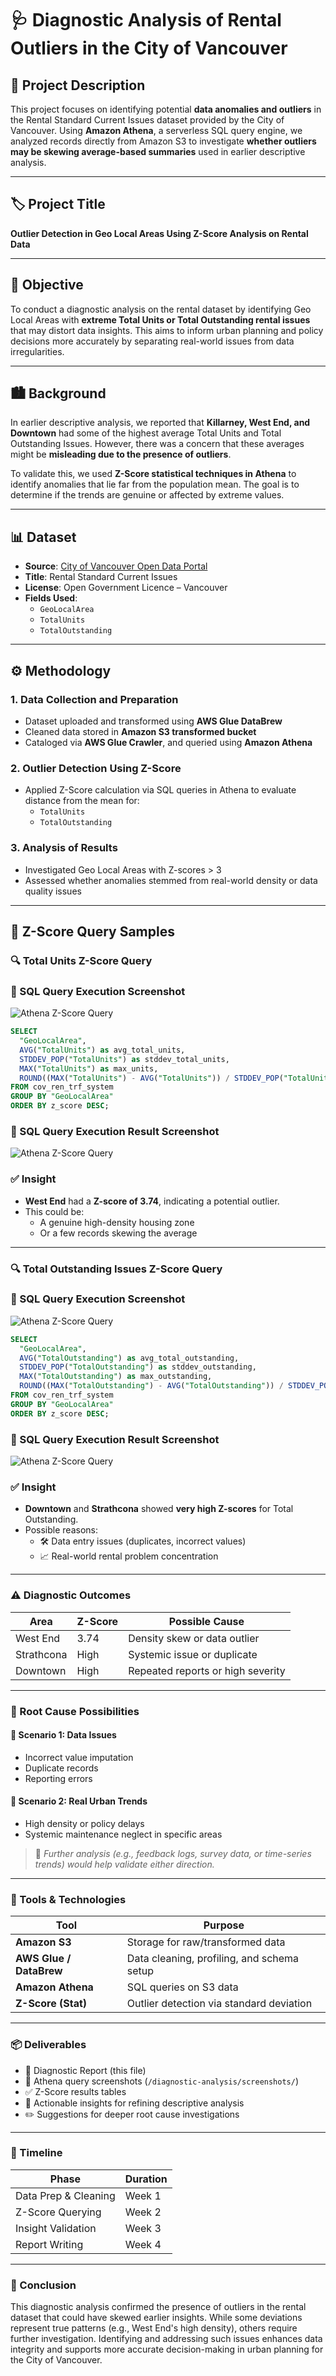 # 🩺 Diagnostic Analysis of Rental Outliers in the City of Vancouver

## 📘 Project Description

This project focuses on identifying potential **data anomalies and outliers** in the Rental Standard Current Issues dataset provided by the City of Vancouver. Using **Amazon Athena**, a serverless SQL query engine, we analyzed records directly from Amazon S3 to investigate **whether outliers may be skewing average-based summaries** used in earlier descriptive analysis.

---

## 🏷️ Project Title

**Outlier Detection in Geo Local Areas Using Z-Score Analysis on Rental Data**

---

## 🎯 Objective

To conduct a diagnostic analysis on the rental dataset by identifying Geo Local Areas with **extreme Total Units or Total Outstanding rental issues** that may distort data insights. This aims to inform urban planning and policy decisions more accurately by separating real-world issues from data irregularities.

---

## 🏙️ Background

In earlier descriptive analysis, we reported that **Killarney, West End, and Downtown** had some of the highest average Total Units and Total Outstanding Issues. However, there was a concern that these averages might be **misleading due to the presence of outliers**.

To validate this, we used **Z-Score statistical techniques in Athena** to identify anomalies that lie far from the population mean. The goal is to determine if the trends are genuine or affected by extreme values.

---

## 📊 Dataset

- **Source**: [City of Vancouver Open Data Portal]([https://opendata.vancouver.ca](https://opendata.vancouver.ca/explore/dataset/rental-standards-current-issues/information/))
- **Title**: Rental Standard Current Issues
- **License**: Open Government Licence – Vancouver
- **Fields Used**:
  - `GeoLocalArea`
  - `TotalUnits`
  - `TotalOutstanding`

---

## ⚙️ Methodology

### 1. Data Collection and Preparation
- Dataset uploaded and transformed using **AWS Glue DataBrew**
- Cleaned data stored in **Amazon S3 transformed bucket**
- Cataloged via **AWS Glue Crawler**, and queried using **Amazon Athena**

### 2. Outlier Detection Using Z-Score
- Applied Z-Score calculation via SQL queries in Athena to evaluate distance from the mean for:
  - `TotalUnits`
  - `TotalOutstanding`

### 3. Analysis of Results
- Investigated Geo Local Areas with Z-scores > 3
- Assessed whether anomalies stemmed from real-world density or data quality issues

---

## 🧪 Z-Score Query Samples

### 🔍 Total Units Z-Score Query

### 🧾 SQL Query Execution Screenshot

![Athena Z-Score Query](./Query1.png)

```sql
SELECT 
  "GeoLocalArea",
  AVG("TotalUnits") as avg_total_units,
  STDDEV_POP("TotalUnits") as stddev_total_units,
  MAX("TotalUnits") as max_units,
  ROUND((MAX("TotalUnits") - AVG("TotalUnits")) / STDDEV_POP("TotalUnits"), 2) as z_score
FROM cov_ren_trf_system
GROUP BY "GeoLocalArea"
ORDER BY z_score DESC;
```
### 🧾 SQL Query Execution Result Screenshot

![Athena Z-Score Query](./Result1.png)

### ✅ Insight

- **West End** had a **Z-score of 3.74**, indicating a potential outlier.
- This could be:
  - A genuine high-density housing zone
  - Or a few records skewing the average

---

### 🔍 Total Outstanding Issues Z-Score Query

### 🧾 SQL Query Execution Screenshot

![Athena Z-Score Query](./Query2.png)

```sql
SELECT    
  "GeoLocalArea",   
  AVG("TotalOutstanding") as avg_total_outstanding,   
  STDDEV_POP("TotalOutstanding") as stddev_outstanding,   
  MAX("TotalOutstanding") as max_outstanding,   
  ROUND((MAX("TotalOutstanding") - AVG("TotalOutstanding")) / STDDEV_POP("TotalOutstanding"), 2) as z_score 
FROM cov_ren_trf_system 
GROUP BY "GeoLocalArea" 
ORDER BY z_score DESC;
```
### 🧾 SQL Query Execution Result Screenshot

![Athena Z-Score Query](./Result2.png)

### ✅ Insight

- **Downtown** and **Strathcona** showed **very high Z-scores** for Total Outstanding.
- Possible reasons:
  - 🛠️ Data entry issues (duplicates, incorrect values)
  - 📈 Real-world rental problem concentration

---

### ⚠️ Diagnostic Outcomes

| Area        | Z-Score | Possible Cause                      |
|-------------|---------|--------------------------------------|
| West End    | 3.74    | Density skew or data outlier         |
| Strathcona  | High    | Systemic issue or duplicate          |
| Downtown    | High    | Repeated reports or high severity    |

---

### 🔁 Root Cause Possibilities

#### 🧩 Scenario 1: Data Issues

- Incorrect value imputation  
- Duplicate records  
- Reporting errors  

#### 📍 Scenario 2: Real Urban Trends

- High density or policy delays  
- Systemic maintenance neglect in specific areas  

> 📝 _Further analysis (e.g., feedback logs, survey data, or time-series trends) would help validate either direction._

---

### 🧰 Tools & Technologies

| Tool                 | Purpose                                       |
|----------------------|-----------------------------------------------|
| **Amazon S3**        | Storage for raw/transformed data              |
| **AWS Glue / DataBrew** | Data cleaning, profiling, and schema setup |
| **Amazon Athena**    | SQL queries on S3 data                        |
| **Z-Score (Stat)**   | Outlier detection via standard deviation      |

---

### 📦 Deliverables

- 📄 Diagnostic Report (this file)  
- 📸 Athena query screenshots (`/diagnostic-analysis/screenshots/`)  
- ✅ Z-Score results tables  
- 🧠 Actionable insights for refining descriptive analysis  
- ✏️ Suggestions for deeper root cause investigations  

---

### 📅 Timeline

| Phase                | Duration |
|----------------------|----------|
| Data Prep & Cleaning | Week 1   |
| Z-Score Querying     | Week 2   |
| Insight Validation   | Week 3   |
| Report Writing       | Week 4   |

---

### 📌 Conclusion

This diagnostic analysis confirmed the presence of outliers in the rental dataset that could have skewed earlier insights. While some deviations represent true patterns (e.g., West End's high density), others require further investigation. Identifying and addressing such issues enhances data integrity and supports more accurate decision-making in urban planning for the City of Vancouver.
